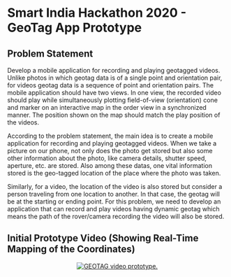 # Smart India Hackathon 2020 - GeoTag App Prototype

## Problem Statement

Develop a mobile application for recording and playing geotagged videos. Unlike photos in which geotag data is of a single point and orientation pair, for videos geotag data is a sequence of point and orientation pairs. The mobile application should have two views. In one view, the recorded video should play while simultaneously plotting field-of-view (orientation) cone and marker on an interactive map in the order view in a synchronized manner. The position shown on the map should match the play position of the videos.

According to the problem statement, the main idea is to create a mobile application for recording and playing geotagged videos. When we take a picture on our phone, not only does the photo get stored but also some other information about the photo, like camera details, shutter speed, aperture, etc. are stored. Also among these datas, one vital information stored is the geo-tagged location of the place where the photo was taken.

Similarly, for a video, the location of the video is also stored but consider a person traveling from one location to another. In that case, the geotag will be at the starting or ending point. For this problem, we need to develop an application that can record and play videos having dynamic geotag which means the path of the rover/camera recording the video will also be stored.

## Initial Prototype Video (Showing Real-Time Mapping of the Coordinates)

<p align="center">
  <a href="https://www.youtube.com/watch?v=fOq3sPB7ze0"><img src="https://img.youtube.com/vi/fOq3sPB7ze0/0.jpg" alt="GEOTAG video prototype."></a>
</p>
